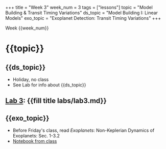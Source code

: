 +++
title = "Week 3"
week_num = 3
tags = ["lessons"]
topic = "Model Building & Transit Timing Variations"
ds_topic = "Model Building I: Linear Models"
exo_topic =  "Exoplanet Detection: Transit Timing Variations"
+++

Week {{week_num}}
# {{topic}}

## {{ds_topic}}
- Holiday, no class
- See Lab for info about {{ds_topic}}

## [Lab 3](../../labs/lab3/): {{fill title labs/lab3.md}}

## {{exo_topic}}
- Before Friday's class, read *Exoplanets*:  Non-Keplerian Dynamics of Exoplanets:   Sec. 1-3.2
- [Notebook from class](https://psuastro497.github.io/Fall2022/notebooks/week3day3/)

